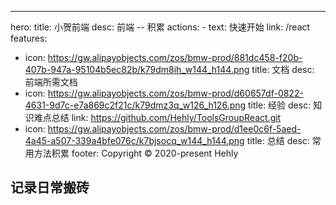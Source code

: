---

hero: title: 小贺前端 desc: 前端 -- 积累 actions: - text: 快速开始 link: /react features:

- icon: https://gw.alipayobjects.com/zos/bmw-prod/881dc458-f20b-407b-947a-95104b5ec82b/k79dm8ih_w144_h144.png title: 文档 desc: 前端所需文档
- icon: https://gw.alipayobjects.com/zos/bmw-prod/d60657df-0822-4631-9d7c-e7a869c2f21c/k79dmz3q_w126_h126.png title: 经验 desc: 知识难点总结 link: https://github.com/Hehly/ToolsGroupReact.git
- icon: https://gw.alipayobjects.com/zos/bmw-prod/d1ee0c6f-5aed-4a45-a507-339a4bfe076c/k7bjsocq_w144_h144.png title: 总结 desc: 常用方法积累 footer: Copyright © 2020-present Hehly

## 记录日常搬砖
